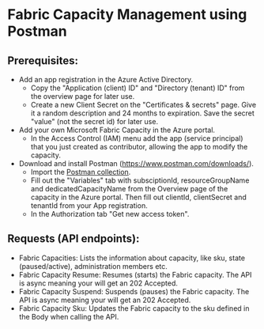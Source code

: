 
# Fabric Capacity Management using Postman


## Prerequisites:
-	Add an app registration in the Azure Active Directory.
    - Copy the "Application (client) ID" and "Directory (tenant) ID" from the overview page for later use.
    - Create a new Client Secret on the "Certificates & secrets" page. Give it a random description and 24 months to expiration. Save the secret "value" (not the secret id) for later use.
-	Add your own Microsoft Fabric Capacity in the Azure portal.
    - In the Access Control (IAM) menu add the app (service principal) that you just created as contributor, allowing the app to modify the capacity.
-	Download and install Postman (https://www.postman.com/downloads/). 
    - Import the [Postman collection](fabric-capacity-management-postman-collection.json).
    - Fill out the "Variables" tab with subsciptionId, resourceGroupName and dedicatedCapacityName from the Overview page of the capacity in the Azure portal. Then fill out clientId, clientSecret and tenantId from your App registration.
    - In the Authorization tab "Get new access token".


## Requests (API endpoints):
-	Fabric Capacities: Lists the information about capacity, like sku, state (paused/active), administration members etc.
-	Fabric Capacity Resume: Resumes (starts) the Fabric capacity. The API is async meaning your will get an 202 Accepted.
-	Fabric Capacity Suspend: Suspends (pauses) the Fabric capacity. The API is async meaning your will get an 202 Accepted.
-	Fabric Capacity Sku: Updates the Fabric capacity to the sku defined in the Body when calling the API. 
